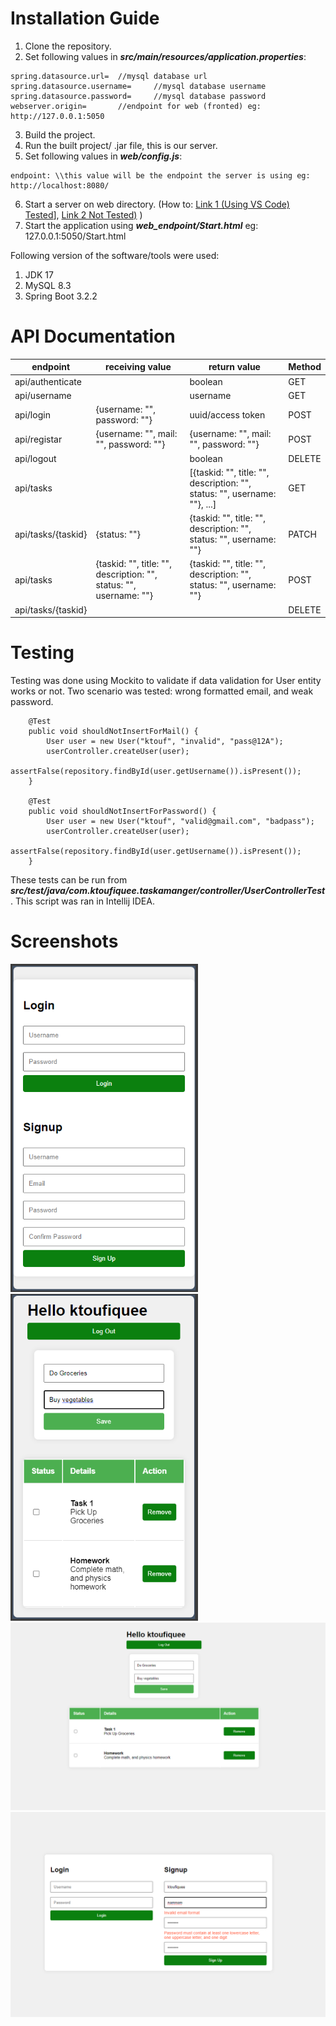 # Installation Guide

1. Clone the repository.
2. Set following values in ***src/main/resources/application.properties***:
```
spring.datasource.url=	//mysql database url
spring.datasource.username=		//mysql database username
spring.datasource.password=		//mysql database password
webserver.origin=		//endpoint for web (fronted) eg: http://127.0.0.1:5050
```
3. Build the project.
4. Run the built project/ .jar file, this is our server.
5. Set following values in ***web/config.js***:
```
endpoint: \\this value will be the endpoint the server is using eg: http://localhost:8080/
```
6. Start a server on web directory. (How to: [Link 1 (Using VS Code) Tested](https://www.geeksforgeeks.org/how-to-enable-live-server-on-visual-studio-code/)], [Link 2 Not Tested)](https://attacomsian.com/blog/local-web-server) )
7. Start the application using ***web_endpoint/Start.html*** eg: 127.0.0.1:5050/Start.html

Following version of the software/tools were used:
1. JDK 17
2. MySQL 8.3
3. Spring Boot 3.2.2

# API Documentation
| endpoint |  receiving value | return value | Method |
|------------|------------------|------------|------|
|api/authenticate | |boolean | GET |
|api/username | | username | GET |
|api/login | {username: "", password: ""} | uuid/access token| POST |
|api/registar| {username: "", mail: "", password: ""} | {username: "", mail: "", password: ""}| POST |
|api/logout | |boolean | DELETE |
|api/tasks | |[{taskid: "", title: "", description: "", status: "", username: ""}, ...] | GET |
|api/tasks/{taskid} | {status: ""} |{taskid: "", title: "", description: "", status: "", username: ""} | PATCH |
|api/tasks |{taskid: "", title: "", description: "", status: "", username: ""} | {taskid: "", title: "", description: "", status: "", username: ""}| POST |
|api/tasks/{taskid} | | | DELETE |

# Testing
Testing was done using Mockito to validate if data validation for User entity works or not. Two scenario was tested: wrong formatted email, and weak password.
```
    @Test
    public void shouldNotInsertForMail() {
        User user = new User("ktouf", "invalid", "pass@12A");
        userController.createUser(user);
        assertFalse(repository.findById(user.getUsername()).isPresent());
    }

    @Test
    public void shouldNotInsertForPassword() {
        User user = new User("ktouf", "valid@gmail.com", "badpass");
        userController.createUser(user);
        assertFalse(repository.findById(user.getUsername()).isPresent());
    }
```
These tests can be run from ***src/test/java/com.ktoufiquee.taskamanger/controller/UserControllerTest***. This script was ran in Intellij IDEA.

# Screenshots
<img src="/screenshots/Screenshot 2024-02-01 122558.png" alt="image" width="300" height="auto"><img src="/screenshots/Screenshot 2024-02-01 123247.png" alt="image" width="300" height="auto"> <br>
<img src="/screenshots/Screenshot 2024-02-01 123314.png" alt="image" width="600" height="auto"><img src="/screenshots/Screenshot 2024-02-01 123417.png" alt="image" width="600" height="auto"> <br>

